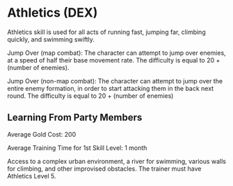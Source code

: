 # Athletics (DEX)

Athletics skill is used for all acts of running fast, jumping far, climbing quickly, and swimming swiftly.

Jump Over (map combat): The character can attempt to jump over enemies, at a speed of half their base movement rate. The difficulty is equal to 20 + (number of enemies).

Jump Over (non-map combat): The character can attempt to jump over the entire enemy formation, in order to start attacking them in the back next round. The difficulty is equal to 20 + (number of enemies)

## Learning From Party Members

Average Gold Cost: 200

Average Training Time for 1st Skill Level: 1 month

Access to a complex urban environment, a river for swimming, various walls for climbing, and other improvised obstacles. The trainer must have Athletics Level 5.
